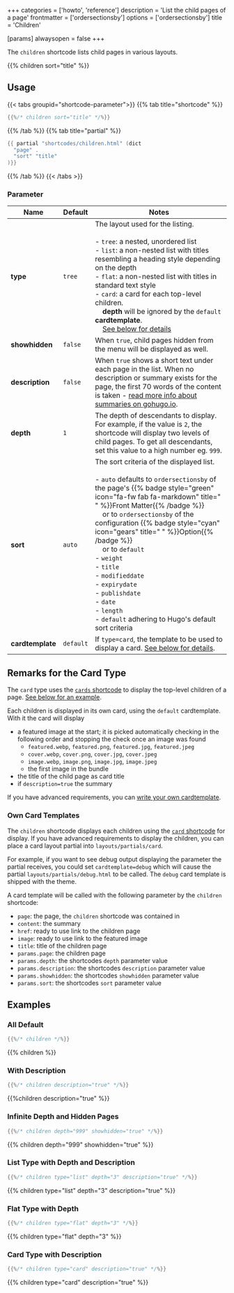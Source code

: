 +++
categories = ['howto', 'reference']
description = 'List the child pages of a page'
frontmatter = ['ordersectionsby']
options = ['ordersectionsby']
title = 'Children'

[params]
  alwaysopen = false
+++

The `children` shortcode lists child pages in various layouts.

{{% children sort="title" %}}

## Usage

{{< tabs groupid="shortcode-parameter">}}
{{% tab title="shortcode" %}}

````go
{{%/* children sort="title" */%}}
````

{{% /tab %}}
{{% tab title="partial" %}}

````go
{{ partial "shortcodes/children.html" (dict
  "page" .
  "sort" "title"
)}}
````

{{% /tab %}}
{{< /tabs >}}

### Parameter

| Name               | Default           | Notes       |
|--------------------|-------------------|-------------|
| **type**           | `tree`            | The layout used for the listing.<br><br>- `tree`: a nested, unordered list<br>- `list`: a non-nested list with titles resembling a heading style depending on the depth<br>- `flat`: a non-nested list with titles in standard text style<br>- `card`: a card for each top-level children.<br>&nbsp;&nbsp;&nbsp;&nbsp;**depth** will be ignored by the `default` **cardtemplate**.<br>&nbsp;&nbsp;&nbsp;&nbsp;[See below for details](#remarks-for-the-card-type)<br> |
| **showhidden**     | `false`           | When `true`, child pages hidden from the menu will be displayed as well. |
| **description**    | `false`           | When `true` shows a short text under each page in the list. When no description or summary exists for the page, the first 70 words of the content is taken - [read more info about summaries on gohugo.io](https://gohugo.io/content/summaries/). |
| **depth**          | `1`               | The depth of descendants to display. For example, if the value is `2`, the shortcode will display two levels of child pages.  To get all descendants, set this value to a high  number eg. `999`. |
| **sort**           | `auto`            | The sort criteria of the displayed list.<br><br>- `auto` defaults to `ordersectionsby` of the page's {{% badge style="green" icon="fa-fw fab fa-markdown" title=" " %}}Front Matter{{% /badge %}}<br>&nbsp;&nbsp;&nbsp;&nbsp;or to `ordersectionsby` of the configuration {{% badge style="cyan" icon="gears" title=" " %}}Option{{% /badge %}}<br>&nbsp;&nbsp;&nbsp;&nbsp;or to `default`<br>- `weight`<br>- `title`<br>- `modifieddate`<br>- `expirydate`<br>- `publishdate`<br>- `date`<br>- `length`<br>- `default` adhering to Hugo's default sort criteria|
| **cardtemplate**   | `default`         | If `type=card`, the template to be used to display a card. [See below for details](#remarks-for-the-card-type). |

## Remarks for the Card Type

The `card` type uses the [`cards` shortcode](/shortcodes/cards) to display the top-level children of a page. [See below for an example](#card-type-with-description).

Each children is displayed in its own card, using the `default` cardtemplate. With it the card will display

- a featured image at the start; it is picked automatically checking in the following order and stopping the check once an image was found
    - `featured.webp`, `featured.png`, `featured.jpg`, `featured.jpeg`
    - `cover.webp`, `cover.png`, `cover.jpg`, `cover.jpeg`
    - `image.webp`, `image.png`, `image.jpg`, `image.jpeg`
    - the first image in the bundle
- the title of the child page as card title
- if `description=true` the summary

If you have advanced requirements, you can [write your own cardtemplate](#own-card-templates).

### Own Card Templates

The `children` shortcode displays each children using the [`card` shortcode](/shortcodes/card) for display. If you have advanced requirements to display the children, you can place a card layout partial into `layouts/partials/card`.

For example, if you want to see debug output displaying the parameter the partial receives, you could set `cardtemplate=debug` which will cause the partial `layouts/partials/debug.html` to be called. The `debug` card template is shipped with the theme.

A card template will be called with the following parameter by the `children` shortcode:

- `page`: the page, the `children` shortcode was contained in
- `content`: the summary
- `href`: ready to use link to the children page
- `image`: ready to use link to the featured image
- `title`: title of the children page
- `params.page`: the children page
- `params.depth`: the shortcodes `depth` parameter value
- `params.description`: the shortcodes `description` parameter value
- `params.showhidden`: the shortcodes `showhidden` parameter value
- `params.sort`: the shortcodes `sort` parameter value

## Examples

### All Default

````go
{{%/* children */%}}
````

{{% children %}}

### With Description

````go
{{%/* children description="true" */%}}
````

{{%children description="true" %}}

### Infinite Depth and Hidden Pages

````go
{{%/* children depth="999" showhidden="true" */%}}
````

{{% children depth="999" showhidden="true" %}}

### List Type with Depth and Description

````go
{{%/* children type="list" depth="3" description="true" */%}}
````

{{% children type="list" depth="3" description="true" %}}

### Flat Type with Depth

````go
{{%/* children type="flat" depth="3" */%}}
````

{{% children type="flat" depth="3" %}}

### Card Type with Description

````go
{{%/* children type="card" description="true" */%}}
````

{{% children type="card" description="true" %}}
